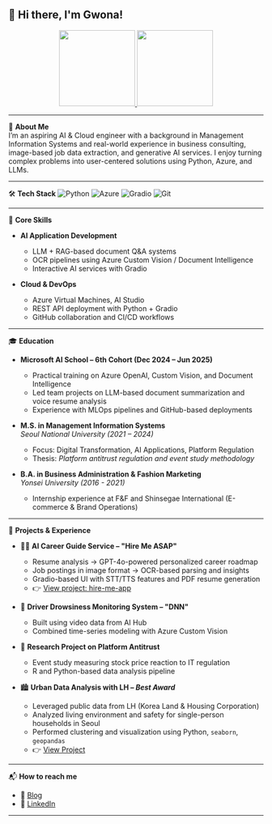 ## 👋 Hi there, I'm Gwona!

<!--
**Gwona/Gwona** is a ✨ _special_ ✨ repository because its `README.md` (this file) appears on your GitHub profile.
-->

<p align="center">
  <a href="https://github.com/devxb/gitanimals">
    <img src="https://render.gitanimals.org/farms/Gwona?view=true" height="150"/>
  </a>
  <a href="https://solved.ac/shb04110">
    <img src="http://mazassumnida.wtf/api/v2/generate_badge?boj=shb04110" height="150"/>
  </a>
</p>


---

🎯 **About Me**  
I’m an aspiring AI & Cloud engineer with a background in Management Information Systems and real-world experience in business consulting, image-based job data extraction, and generative AI services. I enjoy turning complex problems into user-centered solutions using Python, Azure, and LLMs.

---

🛠 **Tech Stack**
![Python](https://img.shields.io/badge/Python-3776AB?style=flat&logo=python&logoColor=white)
![Azure](https://img.shields.io/badge/Microsoft%20Azure-0078D4?style=flat&logo=microsoft-azure&logoColor=white)
![Gradio](https://img.shields.io/badge/Gradio-FFB300?style=flat&logo=gradio&logoColor=black)
![Git](https://img.shields.io/badge/Git-F05032?style=flat&logo=git&logoColor=white)

---

📌 **Core Skills**
- **AI Application Development**
  - LLM + RAG-based document Q&A systems  
  - OCR pipelines using Azure Custom Vision / Document Intelligence  
  - Interactive AI services with Gradio  

- **Cloud & DevOps**
  - Azure Virtual Machines, AI Studio  
  - REST API deployment with Python + Gradio  
  - GitHub collaboration and CI/CD workflows  
    
---

🎓 **Education**

- **Microsoft AI School – 6th Cohort (Dec 2024 – Jun 2025)**  
  - Practical training on Azure OpenAI, Custom Vision, and Document Intelligence  
  - Led team projects on LLM-based document summarization and voice resume analysis  
  - Experience with MLOps pipelines and GitHub-based deployments  

- **M.S. in Management Information Systems**  
  *Seoul National University (2021 – 2024)*  
  - Focus: Digital Transformation, AI Applications, Platform Regulation  
  - Thesis: *Platform antitrust regulation and event study methodology*  

- **B.A. in Business Administration & Fashion Marketing**  
  *Yonsei University (2016 - 2021)*  
  - Internship experience at F&F and Shinsegae International (E-commerce & Brand Operations)  

---

💼 **Projects & Experience**

- 🧑‍💼 **AI Career Guide Service – "Hire Me ASAP"**  
  - Resume analysis → GPT-4o-powered personalized career roadmap  
  - Job postings in image format → OCR-based parsing and insights  
  - Gradio-based UI with STT/TTS features and PDF resume generation  
  - 👉 [View project: hire-me-app](https://github.com/Gwona/hire-me-app)

- 🧠 **Driver Drowsiness Monitoring System – "DNN"**  
  - Built using video data from AI Hub  
  - Combined time-series modeling with Azure Custom Vision  

- 🧪 **Research Project on Platform Antitrust**  
  - Event study measuring stock price reaction to IT regulation  
  - R and Python-based data analysis pipeline  

- 🏙️ **Urban Data Analysis with LH – *Best Award***  
  - Leveraged public data from LH (Korea Land & Housing Corporation)  
  - Analyzed living environment and safety for single-person households in Seoul  
  - Performed clustering and visualization using Python, `seaborn`, `geopandas`
  - 👉 [View Project](https://compas.lh.or.kr/subj/past/code-report?subjNo=SBJ_2112_001&teamNo=1730)
 
---

📬 **How to reach me**
- 📝 [Blog](https://bigpotworks.tistory.com/)
- 💬 [LinkedIn](https://www.linkedin.com/in/gwona-ko-13120417a/)

---
